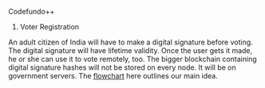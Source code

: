 Codefundo++

1. Voter Registration

An adult citizen of India will have to make a digital signature before voting. The digital signature will have lifetime validity. Once the user gets it made, he or she can use it to vote remotely, too. The bigger blockchain containing digital signature hashes will not be stored on every node. It will be on government servers. The [flowchart](https://i.imgur.com/fPw9juN.jpg) here outlines our main idea. 
